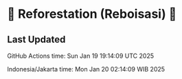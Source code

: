 
# 🌳 Reforestation (Reboisasi) 🌲

## Last Updated

GitHub Actions time: Sun Jan 19 19:14:09 UTC 2025

Indonesia/Jakarta time: Mon Jan 20 02:14:09 WIB 2025
